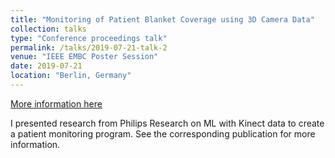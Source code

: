 ```yaml
---
title: "Monitoring of Patient Blanket Coverage using 3D Camera Data"
collection: talks
type: "Conference proceedings talk"
permalink: /talks/2019-07-21-talk-2
venue: "IEEE EMBC Poster Session"
date: 2019-07-21
location: "Berlin, Germany"
---
```


[More information here](https://ieeexplore.ieee.org/document/8856522)

I presented research from Philips Research on ML with Kinect data to create a patient monitoring program. See the corresponding publication for more information. 
